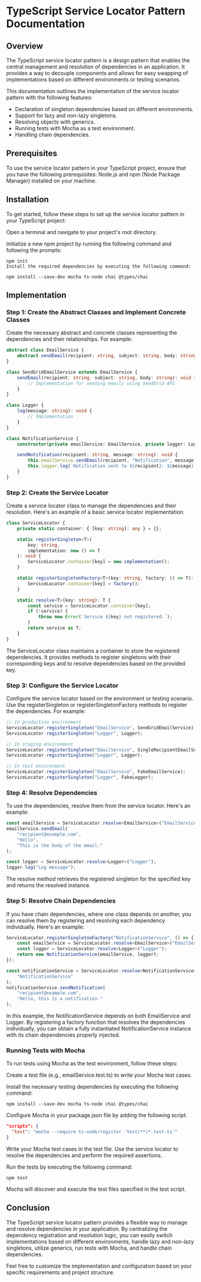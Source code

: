 # TypeScript Service Locator Pattern Documentation

## Overview

The TypeScript service locator pattern is a design pattern that enables the central management and resolution of dependencies in an application. It provides a way to decouple components and allows for easy swapping of implementations based on different environments or testing scenarios.

This documentation outlines the implementation of the service locator pattern with the following features:

-   Declaration of singleton dependencies based on different environments.
-   Support for lazy and non-lazy singletons.
-   Resolving objects with generics.
-   Running tests with Mocha as a test environment.
-   Handling chain dependencies.

## Prerequisites

To use the service locator pattern in your TypeScript project, ensure that you have the following prerequisites:
Node.js and npm (Node Package Manager) installed on your machine.

## Installation

To get started, follow these steps to set up the service locator pattern in your TypeScript project:

Open a terminal and navigate to your project's root directory.

Initialize a new npm project by running the following command and following the prompts:

```shell
npm init
Install the required dependencies by executing the following command:
```

```shell
npm install --save-dev mocha ts-node chai @types/chai
```

## Implementation

### Step 1: Create the Abstract Classes and Implement Concrete Classes

Create the necessary abstract and concrete classes representing the dependencies and their relationships. For example:

```typescript
abstract class EmailService {
    abstract sendEmail(recipient: string, subject: string, body: string): void;
}

class SendGridEmailService extends EmailService {
    sendEmail(recipient: string, subject: string, body: string): void {
        // Implementation for sending emails using SendGrid API
    }
}

class Logger {
    log(message: string): void {
        // Implementation
    }
}

class NotificationService {
    constructor(private emailService: EmailService, private logger: Logger) {}

    sendNotification(recipient: string, message: string): void {
        this.emailService.sendEmail(recipient, "Notification", message);
        this.logger.log(`Notification sent to ${recipient}: ${message}`);
    }
}
```

### Step 2: Create the Service Locator

Create a service locator class to manage the dependencies and their resolution. Here's an example of a basic service locator implementation:

```typescript
class ServiceLocator {
    private static container: { [key: string]: any } = {};

    static registerSingleton<T>(
        key: string,
        implementation: new () => T
    ): void {
        ServiceLocator.container[key] = new implementation();
    }

    static registerSingletonFactory<T>(key: string, factory: () => T): void {
        ServiceLocator.container[key] = factory();
    }

    static resolve<T>(key: string): T {
        const service = ServiceLocator.container[key];
        if (!service) {
            throw new Error(`Service ${key} not registered.`);
        }
        return service as T;
    }
}
```

The ServiceLocator class maintains a container to store the registered dependencies. It provides methods to register singletons with their corresponding keys and to resolve dependencies based on the provided key.

### Step 3: Configure the Service Locator

Configure the service locator based on the environment or testing scenario. Use the registerSingleton or registerSingletonFactory methods to register the dependencies. For example:

```typescript
// In production environment
ServiceLocator.registerSingleton("EmailService", SendGridEmailService);
ServiceLocator.registerSingleton("Logger", Logger);

// In staging environment
ServiceLocator.registerSingleton("EmailService", SingleRecipientEmailService);
ServiceLocator.registerSingleton("Logger", Logger);

// In test environment
ServiceLocator.registerSingleton("EmailService", FakeEmailService);
ServiceLocator.registerSingleton("Logger", FakeLogger);
```

### Step 4: Resolve Dependencies

To use the dependencies, resolve them from the service locator. Here's an example:

```typescript
const emailService = ServiceLocator.resolve<EmailService>("EmailService");
emailService.sendEmail(
    "recipient@example.com",
    "Hello",
    "This is the body of the email."
);

const logger = ServiceLocator.resolve<Logger>("Logger");
logger.log("Log message");
```

The resolve method retrieves the registered singleton for the specified key and returns the resolved instance.

### Step 5: Resolve Chain Dependencies

If you have chain dependencies, where one class depends on another, you can resolve them by registering and resolving each dependency individually. Here's an example:

```typescript
ServiceLocator.registerSingletonFactory("NotificationService", () => {
    const emailService = ServiceLocator.resolve<EmailService>("EmailService");
    const logger = ServiceLocator.resolve<Logger>("Logger");
    return new NotificationService(emailService, logger);
});

const notificationService = ServiceLocator.resolve<NotificationService>(
    "NotificationService"
);
notificationService.sendNotification(
    "recipient@example.com",
    "Hello, this is a notification."
);
```

In this example, the NotificationService depends on both EmailService and Logger. By registering a factory function that resolves the dependencies individually, you can obtain a fully instantiated NotificationService instance with its chain dependencies properly injected.

### Running Tests with Mocha

To run tests using Mocha as the test environment, follow these steps:

Create a test file (e.g., emailService.test.ts) to write your Mocha test cases.

Install the necessary testing dependencies by executing the following command:

```shell
npm install --save-dev mocha ts-node chai @types/chai
```

Configure Mocha in your package.json file by adding the following script:

```json
"scripts": {
  "test": "mocha --require ts-node/register 'test/**/*.test.ts'"
}
```

Write your Mocha test cases in the test file. Use the service locator to resolve the dependencies and perform the required assertions.

Run the tests by executing the following command:

```shell
npm test
```

Mocha will discover and execute the test files specified in the test script.

## Conclusion

The TypeScript service locator pattern provides a flexible way to manage and resolve dependencies in your application. By centralizing the dependency registration and resolution logic, you can easily switch implementations based on different environments, handle lazy and non-lazy singletons, utilize generics, run tests with Mocha, and handle chain dependencies.

Feel free to customize the implementation and configuration based on your specific requirements and project structure.
